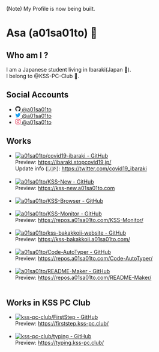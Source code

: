 (Note) My Profile is now being built.

# Asa (a01sa01to) :wave:

## Who am I ?
I am a Japanese student living in Ibaraki(Japan :japan:).<br>
I belong to @KSS-PC-Club :school:.

## Social Accounts

 - <a href="https://github.com/a01sa01to/"><img src="https://raw.githubusercontent.com/a01sa01to/a01sa01to/master/img/github.svg" alt="GitHub" height="14"> @a01sa01to</a>
 - <a href="https://twitter.com/a01sa01to/" target="_blank"><img src="https://raw.githubusercontent.com/a01sa01to/a01sa01to/master/img/twitter.svg" alt="Twitter" height="14"> @a01sa01to</a>
 - <a href="https://www.instagram.com/a01sa01to/" target="_blank"><img src="https://raw.githubusercontent.com/a01sa01to/a01sa01to/master/img/instagram.svg" alt="Instagram" height="14"> @a01sa01to</a>

## Works

 - [![a01sa01to/covid19-ibaraki - GitHub](https://gh-card.dev/repos/a01sa01to/covid19-ibaraki.svg)](https://github.com/a01sa01to/covid19-ibaraki)<br>Preview: https://ibaraki.stopcovid19.jp/<br>Update info (:jp:): https://twitter.com/covid19_ibaraki<br><br>
 - [![a01sa01to/KSS-New - GitHub](https://gh-card.dev/repos/a01sa01to/KSS-New.svg)](https://github.com/a01sa01to/KSS-New)<br>Preview: https://kss-new.a01sa01to.com<br><br>
 - [![a01sa01to/KSS-Browser - GitHub](https://gh-card.dev/repos/a01sa01to/KSS-Browser.svg)](https://github.com/a01sa01to/KSS-Browser)<br><br>
 - [![a01sa01to/KSS-Monitor - GitHub](https://gh-card.dev/repos/a01sa01to/KSS-Monitor.svg)](https://github.com/a01sa01to/KSS-Monitor)<br>Preview: https://repos.a01sa01to.com/KSS-Monitor/<br><br>
 - [![a01sa01to/kss-bakakkoii-website - GitHub](https://gh-card.dev/repos/a01sa01to/kss-bakakkoii-website.svg)](https://github.com/a01sa01to/kss-bakakkoii-website)<br>Preview: https://kss-bakakkoii.a01sa01to.com/<br><br>
 - [![a01sa01to/Code-AutoTyper - GitHub](https://gh-card.dev/repos/a01sa01to/Code-AutoTyper.svg)](https://github.com/a01sa01to/Code-AutoTyper)<br>Preview: https://repos.a01sa01to.com/Code-AutoTyper/<br><br>
 - [![a01sa01to/README-Maker - GitHub](https://gh-card.dev/repos/a01sa01to/README-Maker.svg)](https://github.com/a01sa01to/README-Maker)<br>Preview: https://repos.a01sa01to.com/README-Maker/<br><br>

## Works in KSS PC Club

 - [![kss-pc-club/FirstStep - GitHub](https://gh-card.dev/repos/kss-pc-club/FirstStep.svg)](https://github.com/kss-pc-club/FirstStep)<br>Preview: https://firststep.kss-pc.club/<br><br>
 - [![kss-pc-club/typing - GitHub](https://gh-card.dev/repos/kss-pc-club/typing.svg)](https://github.com/kss-pc-club/typing)<br>Preview: https://typing.kss-pc.club/<br><br>